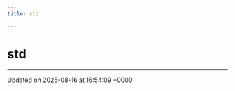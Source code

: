 ```yaml
---
title: std

---
```


# std








-------------------------------

Updated on 2025-08-16 at 16:54:09 +0000